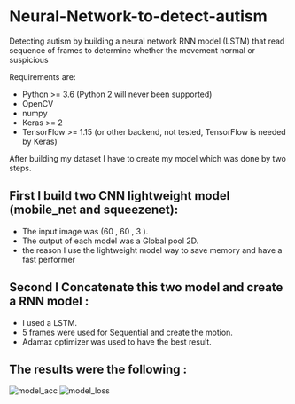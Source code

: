 # Neural-Network-to-detect-autism
Detecting autism by building a neural network RNN model (LSTM) that read sequence of frames to determine
whether the movement normal or suspicious

Requirements are:
- Python >= 3.6 (Python 2 will never been supported)
- OpenCV
- numpy
- Keras >= 2
- TensorFlow >= 1.15 (or other backend, not tested, TensorFlow is needed by Keras)

After building my dataset I have to create my model which was done by two steps.

## First I build two CNN lightweight model (mobile_net and squeezenet):

- The input image was (60 , 60 , 3 ).
- The output of each model was a Global pool 2D.
- the reason I use the lightweight model way to save memory and have a fast performer

## Second I Concatenate this two model and create a RNN model :

- I used a LSTM.
- 5 frames were used for Sequential and create the motion. 
- Adamax optimizer was used to have the best result.

## The results were the following :
![model_acc](https://user-images.githubusercontent.com/93203143/182432733-e89f64f3-2f4d-484e-800e-6e38f564693d.PNG)
![model_loss](https://user-images.githubusercontent.com/93203143/182432738-8befe49f-4eed-41e1-bdb3-bab9ba2232cb.PNG)
